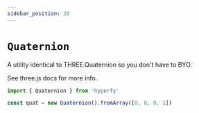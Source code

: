 ```yaml
---
sidebar_position: 30
---
```


# `Quaternion`

A utility identical to THREE.Quaternion so you don't have to BYO.

See three.js docs for more info.

```jsx
import { Quaternion } from 'hyperfy'

const quat = new Quaternion().fromArray([0, 0, 0, 1])
```
